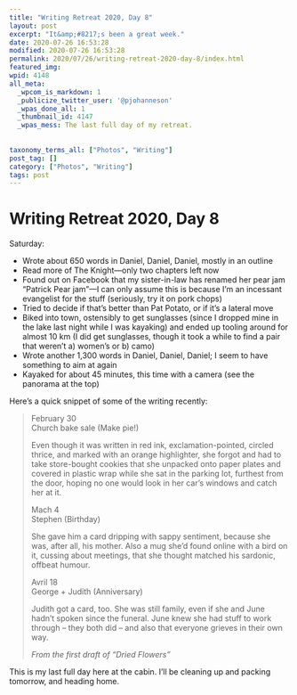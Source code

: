 ```yaml
---
title: "Writing Retreat 2020, Day 8"
layout: post
excerpt: "It&amp;#8217;s been a great week."
date: 2020-07-26 16:53:28
modified: 2020-07-26 16:53:28
permalink: 2020/07/26/writing-retreat-2020-day-8/index.html
featured_img: 
wpid: 4148
all_meta: 
  _wpcom_is_markdown: 1
  _publicize_twitter_user: '@pjohanneson'
  _wpas_done_all: 1
  _thumbnail_id: 4147
  _wpas_mess: The last full day of my retreat.
  
  
taxonomy_terms_all: ["Photos", "Writing"]
post_tag: []
category: ["Photos", "Writing"]
tags: post
---
```


# Writing Retreat 2020, Day 8

Saturday:

- Wrote about 650 words in Daniel, Daniel, Daniel, mostly in an outline
- Read more of The Knight—only two chapters left now
- Found out on Facebook that my sister-in-law has renamed her pear jam “Patrick Pear jam”—I can only assume this is because I’m an incessant evangelist for the stuff (seriously, try it on pork chops)
- Tried to decide if that’s better than Pat Potato, or if it’s a lateral move
- Biked into town, ostensibly to get sunglasses (since I dropped mine in the lake last night while I was kayaking) and ended up tooling around for almost 10 km (I did get sunglasses, though it took a while to find a pair that weren’t a) women’s or b) camo)
- Wrote another 1,300 words in Daniel, Daniel, Daniel; I seem to have something to aim at again
- Kayaked for about 45 minutes, this time with a camera (see the panorama at the top)

Here’s a quick snippet of some of the writing recently:

> February 30  
> Church bake sale (Make pie!)
> 
> Even though it was written in red ink, exclamation-pointed, circled thrice, and marked with an orange highlighter, she forgot and had to take store-bought cookies that she unpacked onto paper plates and covered in plastic wrap while she sat in the parking lot, furthest from the door, hoping no one would look in her car’s windows and catch her at it.
> 
> Mach 4  
> Stephen (Birthday)
> 
> She gave him a card dripping with sappy sentiment, because she was, after all, his mother. Also a mug she’d found online with a bird on it, cussing about meetings, that she thought matched his sardonic, offbeat humour.
> 
> Avril 18  
> George + Judith (Anniversary)
> 
> Judith got a card, too. She was still family, even if she and June hadn’t spoken since the funeral. June knew she had stuff to work through – they both did – and also that everyone grieves in their own way.
> 
> <cite>*From the first draft of “Dried Flowers”*</cite>

This is my last full day here at the cabin. I’ll be cleaning up and packing tomorrow, and heading home.